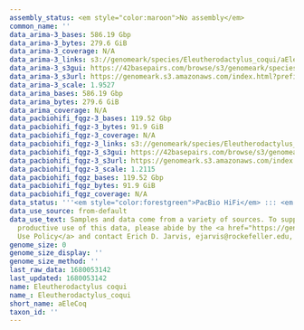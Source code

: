 ```yaml
---
assembly_status: <em style="color:maroon">No assembly</em>
common_name: ''
data_arima-3_bases: 586.19 Gbp
data_arima-3_bytes: 279.6 GiB
data_arima-3_coverage: N/A
data_arima-3_links: s3://genomeark/species/Eleutherodactylus_coqui/aEleCoq3/genomic_data/arima/<br>
data_arima-3_s3gui: https://42basepairs.com/browse/s3/genomeark/species/Eleutherodactylus_coqui/aEleCoq3/genomic_data/arima/
data_arima-3_s3url: https://genomeark.s3.amazonaws.com/index.html?prefix=species/Eleutherodactylus_coqui/aEleCoq3/genomic_data/arima/
data_arima-3_scale: 1.9527
data_arima_bases: 586.19 Gbp
data_arima_bytes: 279.6 GiB
data_arima_coverage: N/A
data_pacbiohifi_fqgz-3_bases: 119.52 Gbp
data_pacbiohifi_fqgz-3_bytes: 91.9 GiB
data_pacbiohifi_fqgz-3_coverage: N/A
data_pacbiohifi_fqgz-3_links: s3://genomeark/species/Eleutherodactylus_coqui/aEleCoq3/genomic_data/pacbio_hifi/<br>
data_pacbiohifi_fqgz-3_s3gui: https://42basepairs.com/browse/s3/genomeark/species/Eleutherodactylus_coqui/aEleCoq3/genomic_data/pacbio_hifi/
data_pacbiohifi_fqgz-3_s3url: https://genomeark.s3.amazonaws.com/index.html?prefix=species/Eleutherodactylus_coqui/aEleCoq3/genomic_data/pacbio_hifi/
data_pacbiohifi_fqgz-3_scale: 1.2115
data_pacbiohifi_fqgz_bases: 119.52 Gbp
data_pacbiohifi_fqgz_bytes: 91.9 GiB
data_pacbiohifi_fqgz_coverage: N/A
data_status: '''<em style="color:forestgreen">PacBio HiFi</em> ::: <em style="color:forestgreen">Arima</em>'''
data_use_source: from-default
data_use_text: Samples and data come from a variety of sources. To support fair and
  productive use of this data, please abide by the <a href="https://genome10k.soe.ucsc.edu/data-use-policies/">Data
  Use Policy</a> and contact Erich D. Jarvis, ejarvis@rockefeller.edu, with any questions.
genome_size: 0
genome_size_display: ''
genome_size_method: ''
last_raw_data: 1680053142
last_updated: 1680053142
name: Eleutherodactylus coqui
name_: Eleutherodactylus_coqui
short_name: aEleCoq
taxon_id: ''
---
```

